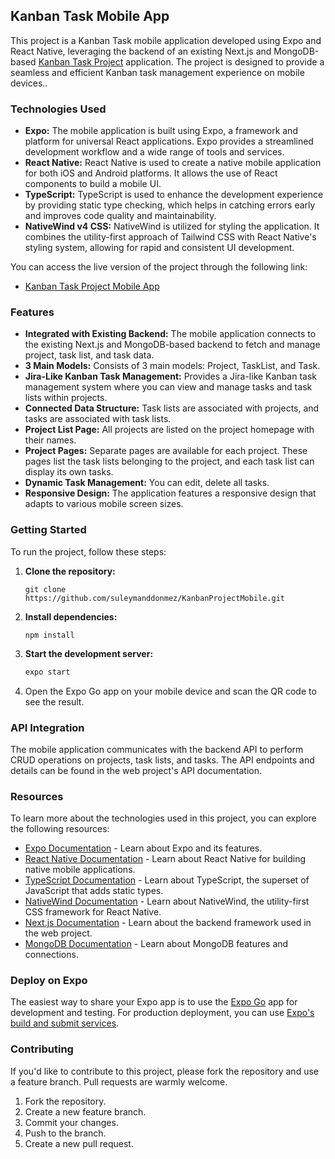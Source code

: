 ## Kanban Task Mobile App

This project is a Kanban Task mobile application developed using Expo and React Native, leveraging the backend of an existing Next.js and MongoDB-based [Kanban Task Project](https://github.com/suleymanddonmez/KanbanProject) application. The project is designed to provide a seamless and efficient Kanban task management experience on mobile devices..

### Technologies Used

- **Expo:** The mobile application is built using Expo, a framework and platform for universal React applications. Expo provides a streamlined development workflow and a wide range of tools and services.
- **React Native:** React Native is used to create a native mobile application for both iOS and Android platforms. It allows the use of React components to build a mobile UI.
- **TypeScript:** TypeScript is used to enhance the development experience by providing static type checking, which helps in catching errors early and improves code quality and maintainability.
- **NativeWind v4 CSS:** NativeWind is utilized for styling the application. It combines the utility-first approach of Tailwind CSS with React Native's styling system, allowing for rapid and consistent UI development.

You can access the live version of the project through the following link:
- [Kanban Task Project Mobile App](https://expo.dev/preview/update?slug=exp&projectId=e7f479c3-e2fa-4e29-aa4d-34b50727d9c9&group=446998a1-310e-40e8-a570-32c443f9e29a) 

### Features

- **Integrated with Existing Backend:** The mobile application connects to the existing Next.js and MongoDB-based backend to fetch and manage project, task list, and task data.
- **3 Main Models:** Consists of 3 main models: Project, TaskList, and Task.
- **Jira-Like Kanban Task Management:** Provides a Jira-like Kanban task management system where you can view and manage tasks and task lists within projects.
- **Connected Data Structure:** Task lists are associated with projects, and tasks are associated with task lists.
- **Project List Page:** All projects are listed on the project homepage with their names.
- **Project Pages:** Separate pages are available for each project. These pages list the task lists belonging to the project, and each task list can display its own tasks.
- **Dynamic Task Management:** You can edit, delete all tasks.
- **Responsive Design:** The application features a responsive design that adapts to various mobile screen sizes.

### Getting Started

To run the project, follow these steps:

1. **Clone the repository:**
   
   ```
   git clone https://github.com/suleymanddonmez/KanbanProjectMobile.git
   ```

2. **Install dependencies:**
   
   ```
   npm install
   ```

3. **Start the development server:**

    ```bash
    expo start
    ```

5. Open the Expo Go app on your mobile device and scan the QR code to see the result.

### API Integration

The mobile application communicates with the backend API to perform CRUD operations on projects, task lists, and tasks. The API endpoints and details can be found in the web project's API documentation.

### Resources

To learn more about the technologies used in this project, you can explore the following resources:

- [Expo Documentation](https://docs.expo.dev/) - Learn about Expo and its features.
- [React Native Documentation](https://reactnative.dev/docs/getting-started) - Learn about React Native for building native mobile applications.
- [TypeScript Documentation](https://www.typescriptlang.org/docs/) - Learn about TypeScript, the superset of JavaScript that adds static types.
- [NativeWind Documentation](https://www.nativewind.dev/v4/overview) - Learn about NativeWind, the utility-first CSS framework for React Native.
- [Next.js Documentation](https://nextjs.org/docs) - Learn about the backend framework used in the web project.
- [MongoDB Documentation](https://www.mongodb.com/docs) - Learn about MongoDB features and connections.

### Deploy on Expo

The easiest way to share your Expo app is to use the [Expo Go](https://expo.dev/client) app for development and testing. For production deployment, you can use [Expo's build and submit services](https://docs.expo.dev/distribution/introduction/).

### Contributing

If you'd like to contribute to this project, please fork the repository and use a feature branch. Pull requests are warmly welcome.

1. Fork the repository.
2. Create a new feature branch.
3. Commit your changes.
4. Push to the branch.
5. Create a new pull request.
